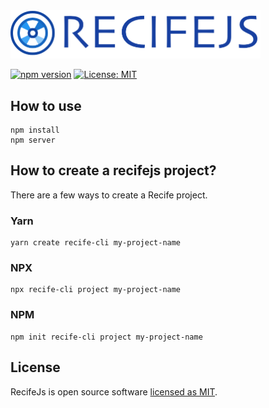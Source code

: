 <img alt="RecifeJs" width="400" src="https://raw.githubusercontent.com/recifejs/recife/master/logo.png" />

[![npm version](https://img.shields.io/npm/v/recife?style=flat-square&logo=npm)](https://www.npmjs.com/package/recife) [![License: MIT](https://img.shields.io/github/license/recifejs/recife?style=flat-square)](https://github.com/recifejs/recife/blob/master/LICENSE)

## How to use

```
npm install
npm server
```

## How to create a recifejs project?

There are a few ways to create a Recife project.

### Yarn

```
yarn create recife-cli my-project-name
```

### NPX

```
npx recife-cli project my-project-name
```

### NPM

```
npm init recife-cli project my-project-name
```

## License

RecifeJs is open source software [licensed as MIT](https://github.com/recifejs/recife/blob/master/LICENSE).
